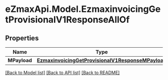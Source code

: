 
# eZmaxApi.Model.EzmaxinvoicingGetProvisionalV1ResponseAllOf

## Properties

Name | Type | Description | Notes
------------ | ------------- | ------------- | -------------
**MPayload** | [**EzmaxinvoicingGetProvisionalV1ResponseMPayload**](EzmaxinvoicingGetProvisionalV1ResponseMPayload.md) |  | 

[[Back to Model list]](../README.md#documentation-for-models)
[[Back to API list]](../README.md#documentation-for-api-endpoints)
[[Back to README]](../README.md)

